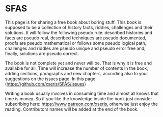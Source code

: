 # SFAS

This page is for sharing a free book about boring stuff. This book is supposed to be a collection of history facts, riddles, challenges and their solutions. It will follow the following pseudo rule: described histories and facts are pseudo real, described techniques are pseudo documented, proofs are pseudo mathematical or follows some pseudo logical path, challenges and riddles are pseudo unique and pseudo error free and, finally, solutions are pseudo correct.

The book is not complete yet and never will be. That is why it is free and available for all. Time will increase the number of contents in the book, adding sections, paragraphs and new chapters, according also to your suggestions on the issues page. In this page (https://github.com/xseris/SFAS/issues)

Writing a book usually involves in consuming time and almost all knows that time is money. So if you like the knowledge inside the book just consider subscribing here: https://www.patreon.com/xseris, otherwise just enjoy the reading. Contributors names will be added at the end of the book.
